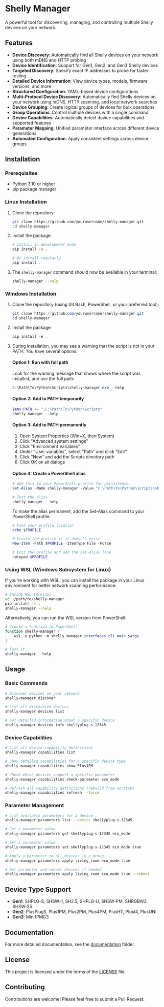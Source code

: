 # Shelly Manager

A powerful tool for discovering, managing, and controlling multiple Shelly devices on your network.

## Features

- **Device Discovery**: Automatically find all Shelly devices on your network using both mDNS and HTTP probing
- **Device Identification**: Support for Gen1, Gen2, and Gen3 Shelly devices
- **Targeted Discovery**: Specify exact IP addresses to probe for faster testing
- **Detailed Device Information**: View device types, models, firmware versions, and more
- **Structured Configuration**: YAML-based device configurations
- **Multi-Protocol Device Discovery**: Automatically find Shelly devices on your network using mDNS, HTTP scanning, and local network searches
- **Device Grouping**: Create logical groups of devices for bulk operations
- **Group Operations**: Control multiple devices with a single command
- **Device Capabilities**: Automatically detect device capabilities and supported features
- **Parameter Mapping**: Unified parameter interface across different device generations
- **Automated Configuration**: Apply consistent settings across device groups

## Installation

### Prerequisites

- Python 3.10 or higher
- pip package manager

### Linux Installation

1. Clone the repository:
   ```bash
   git clone https://github.com/yourusername/shelly-manager.git
   cd shelly-manager
   ```

2. Install the package:
   ```bash
   # Install in development mode
   pip install -e .
   
   # Or install regularly
   pip install .
   ```

3. The `shelly-manager` command should now be available in your terminal:
   ```bash
   shelly-manager --help
   ```

### Windows Installation

1. Clone the repository (using Git Bash, PowerShell, or your preferred tool):
   ```powershell
   git clone https://github.com/yourusername/shelly-manager.git
   cd shelly-manager
   ```

2. Install the package:
   ```powershell
   pip install -e .
   ```

3. During installation, you may see a warning that the script is not in your PATH. You have several options:

   #### Option 1: Run with full path
   Look for the warning message that shows where the script was installed, and use the full path:
   ```powershell
   C:\Path\To\Python\Scripts\shelly-manager.exe --help
   ```

   #### Option 2: Add to PATH temporarily
   ```powershell
   $env:PATH += ";C:\Path\To\Python\Scripts"
   shelly-manager --help
   ```

   #### Option 3: Add to PATH permanently
   1. Open System Properties (Win+X, then System)
   2. Click "Advanced system settings"
   3. Click "Environment Variables"
   4. Under "User variables", select "Path" and click "Edit"
   5. Click "New" and add the Scripts directory path
   6. Click OK on all dialogs

   #### Option 4: Create a PowerShell alias
   ```powershell
   # Add this to your PowerShell profile for persistence
   Set-Alias -Name shelly-manager -Value "C:\Path\To\Python\Scripts\shelly-manager.exe"
   
   # Test the alias
   shelly-manager --help
   ```

   To make the alias permanent, add the Set-Alias command to your PowerShell profile:
   ```powershell
   # Find your profile location
   echo $PROFILE
   
   # Create the profile if it doesn't exist
   New-Item -Path $PROFILE -ItemType File -Force
   
   # Edit the profile and add the Set-Alias line
   notepad $PROFILE
   ```

### Using WSL (Windows Subsystem for Linux)

If you're working with WSL, you can install the package in your Linux environment for better network scanning performance:

```bash
# Inside WSL terminal
cd ~/path/to/shelly-manager
pip install -e .
shelly-manager --help
```

Alternatively, you can run the WSL version from PowerShell:

```powershell
# Create a function in PowerShell
function shelly-manager {
    wsl -e python -m shelly_manager.interfaces.cli.main $args
}

# Test it
shelly-manager --help
```

## Usage

### Basic Commands

```bash
# Discover devices on your network
shelly-manager discover

# List all discovered devices
shelly-manager devices list

# Get detailed information about a specific device
shelly-manager devices info shellyplug-s-12345
```

### Device Capabilities

```bash
# List all device capability definitions
shelly-manager capabilities list

# Show detailed capabilities for a specific device type
shelly-manager capabilities show Plus1PM

# Check which devices support a specific parameter
shelly-manager capabilities check-parameter eco_mode

# Refresh all capability definitions (rebuild from scratch)
shelly-manager capabilities refresh --force
```

### Parameter Management

```bash
# List available parameters for a device
shelly-manager parameters list --device shellyplug-s-12345

# Get a parameter value
shelly-manager parameters get shellyplug-s-12345 eco_mode

# Set a parameter value
shelly-manager parameters set shellyplug-s-12345 eco_mode true

# Apply a parameter to all devices in a group
shelly-manager parameters apply living_room eco_mode true

# Set parameter and reboot devices if needed
shelly-manager parameters apply living_room eco_mode true --reboot
```

## Device Type Support

- **Gen1**: SHPLG-S, SHSW-1, SH2.5, SHPLG-U, SHSW-PM, SHRGBW2, SHSW-25
- **Gen2**: PlusPlugS, Plus1PM, Plus2PM, Plus4PM, PlusHT, PlusI4, PlusUNI
- **Gen3**: Mini1PMG3

## Documentation

For more detailed documentation, see the [documentation](./documentation) folder.

## License

This project is licensed under the terms of the [LICENSE](LICENSE) file.

## Contributing

Contributions are welcome! Please feel free to submit a Pull Request.
